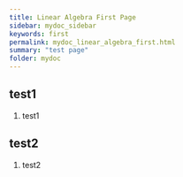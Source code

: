 ```yaml
---
title: Linear Algebra First Page
sidebar: mydoc_sidebar
keywords: first
permalink: mydoc_linear_algebra_first.html
summary: "test page"
folder: mydoc
---
```


## test1

1. test1

## test2

1. test2